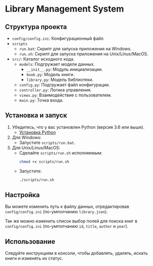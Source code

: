 # Library Management System

## Структура проекта
- `config/config.ini`: Конфигурационный файл.
- `scripts`
  - `run.bat`: Скрипт для запуска приложения на Windows.
  - `run.sh`: Скрипт для запуска приложения на Unix/Linux/MacOS.
- `src/`: Каталог исходного кода.
  - `models`: Подгружает модели данных.
    - `__init__.py`: Модуль инициализации.
    - `book.py`: Модель книги.
    - `library.py`: Модель библиотеки.
  - `config.py`: Подгружает файл конфигурации.
  - `controller.py`: Логика управления.
  - `views.py`: Взаимодействие с пользователем.
  - `main.py`: Точка входа.

## Установка и запуск
1. Убедитесь, что у вас установлен Python (версия 3.6 или выше).
    - [Установка Python](https://www.python.org/downloads/)
2. Для Windows:
   - Запустите `scripts/run.bat`.
3. Для Unix/Linux/MacOS:
   - Сделайте `scripts/run.sh` исполняемым:
     ```bash
     chmod +x scripts/run.sh
     ```
   - Запустите:
     ```bash
     ./scripts/run.sh
     ```

## Настройка
Вы можете изменить путь к файлу данных, отредактировав `config/config.ini` (по-умполчанию `library.json`).  

Так же можно изменить список выбор полей для поиска книг в `config/config.ini` (по-умполчанию `id`, `title`, `author` и `year`).


## Использование
Следуйте инструкциям в консоли, чтобы добавлять, удалять, искать книги и изменять их статус.
